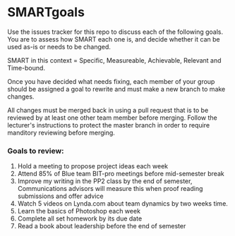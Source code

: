 # SMARTgoals
Use the issues tracker for this repo to discuss each of the following goals. You are to assess how SMART each one is, and decide whether it can be used as-is or needs to be changed.

SMART in this context = Specific, Measureable, Achievable, Relevant and Time-bound.

Once you have decided what needs fixing, each member of your group should be assigned a goal to rewrite and must make a new branch to make changes.

All changes must be merged back in using a pull request that is to be reviewed by at least one other team member before merging. Follow the lecturer's instructions to protect the master branch in order to require manditory reviewing before merging.

### Goals to review:

1. Hold a meeting to propose project ideas each week
2. Attend 85% of Blue team BIT-pro meetings before mid-semester break
3. Improve my writing in the PP2 class by the end of semester, Communications advisors will measure this when proof reading submissions and offer advice
4. Watch 5 videos on Lynda.com about team dynamics by two weeks time.
5. Learn the basics of Photoshop each week
6. Complete all set homework by its due date
7. Read a book about leadership before the end of semester
